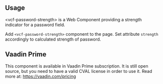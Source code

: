 ## Usage
&lt;vcf-password-strength&gt; is a Web Component providing a strength indicator for a password field.

Add `<vcf-password-strength>` component to the page. Set attribute `strength` accordingly to calculated strength of password. 

## Vaadin Prime
This component is available in Vaadin Prime subscription. It is still open source, but you need to have a valid CVAL license in order to use it. Read more at: https://vaadin.com/pricing